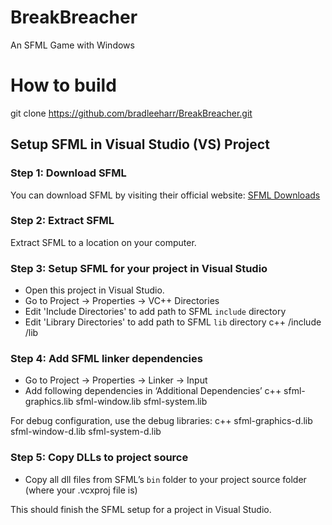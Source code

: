# BreakBreacher
An SFML Game with Windows

# How to build
git clone https://github.com/bradleeharr/BreakBreacher.git

## Setup SFML in Visual Studio (VS) Project
### Step 1: Download SFML
You can download SFML by visiting their official website: [SFML Downloads](https://www.sfml-dev.org/download.php)

### Step 2: Extract SFML
Extract SFML to a location on your computer.

### Step 3: Setup SFML for your project in Visual Studio
* Open this project in Visual Studio.
* Go to Project -> Properties -> VC++ Directories
* Edit 'Include Directories' to add path to SFML `include` directory
* Edit 'Library Directories' to add path to SFML `lib` directory
c++ /include /lib

### Step 4: Add SFML linker dependencies
* Go to Project -> Properties -> Linker -> Input
* Add following dependencies in ‘Additional Dependencies’
c++ sfml-graphics.lib sfml-window.lib sfml-system.lib

For debug configuration, use the debug libraries:
c++ sfml-graphics-d.lib sfml-window-d.lib sfml-system-d.lib

### Step 5: Copy DLLs to project source
* Copy all dll files from SFML’s `bin` folder to your project source folder (where your .vcxproj file is)

This should finish the SFML setup for a project in Visual Studio.
